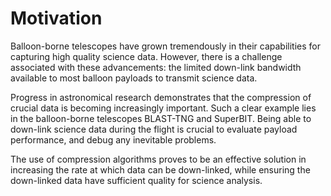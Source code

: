 # Motivation

Balloon-borne telescopes have grown tremendously in their capabilities for capturing high quality science
data. However, there is a challenge associated with these advancements: the limited down-link bandwidth
available to most balloon payloads to transmit science data. 

Progress in astronomical research
demonstrates that the compression of crucial data is becoming increasingly important. Such a clear
example lies in the balloon-borne telescopes BLAST-TNG and SuperBIT. Being able to down-link science
data during the flight is crucial to evaluate payload performance, and debug any inevitable problems. 

The use of compression algorithms proves to be an effective solution in increasing the rate at which data can
be down-linked, while ensuring the down-linked data have sufficient quality for science analysis.


